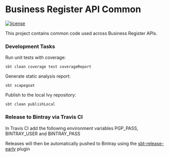 # Business Register API Common
[![license](https://img.shields.io/github/license/mashape/apistatus.svg)](./LICENSE)

This project contains common code used across Business Register APIs.


### Development Tasks

Run unit tests with coverage:

    sbt clean coverage test coverageReport

Generate static analysis report:

    sbt scapegoat

Publish to the local Ivy repository:

    sbt clean publishLocal


### Release to Bintray via Travis CI

In Travis CI add the following environment variables PGP_PASS, BINTRAY_USER and BINTRAY_PASS

Releases will then be automatically pushed to Bintray using the [sbt-release-early](https://github.com/scalacenter/sbt-release-early) plugin
